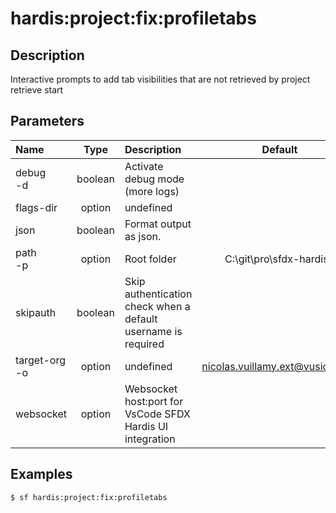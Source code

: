 <!-- This file has been generated with command 'sf hardis:doc:plugin:generate'. Please do not update it manually or it may be overwritten -->
# hardis:project:fix:profiletabs

## Description

Interactive prompts to add tab visibilities that are not retrieved by project retrieve start

## Parameters

|Name|Type|Description|Default|Required|Options|
|:---|:--:|:----------|:-----:|:------:|:-----:|
|debug<br/>-d|boolean|Activate debug mode (more logs)||||
|flags-dir|option|undefined||||
|json|boolean|Format output as json.||||
|path<br/>-p|option|Root folder|C:\git\pro\sfdx-hardis2|||
|skipauth|boolean|Skip authentication check when a default username is required||||
|target-org<br/>-o|option|undefined|nicolas.vuillamy.ext@vusion.com|||
|websocket|option|Websocket host:port for VsCode SFDX Hardis UI integration||||

## Examples

```shell
$ sf hardis:project:fix:profiletabs
```


